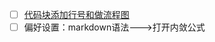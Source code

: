 - [ ] [代码块添加行号和做流程图](https://blog.csdn.net/qq_43577047/article/details/105320918?ops_request_misc=%257B%2522request%255Fid%2522%253A%2522167119595916782429787824%2522%252C%2522scm%2522%253A%252220140713.130102334.pc%255Fall.%2522%257D&request_id=167119595916782429787824&biz_id=0&utm_medium=distribute.pc_search_result.none-task-blog-2~all~first_rank_ecpm_v1~pc_rank_34-1-105320918-null-null.142^v68^pc_new_rank,201^v4^add_ask,213^v2^t3_esquery_v2&utm_term=typora%E4%BB%A3%E7%A0%81%E5%9D%97%E5%89%8D%E9%9D%A2%E6%98%BE%E7%A4%BA%E8%A1%8C%E5%8F%B7&spm=1018.2226.3001.4187)
- [ ] 偏好设置：markdown语法--->打开内敛公式
